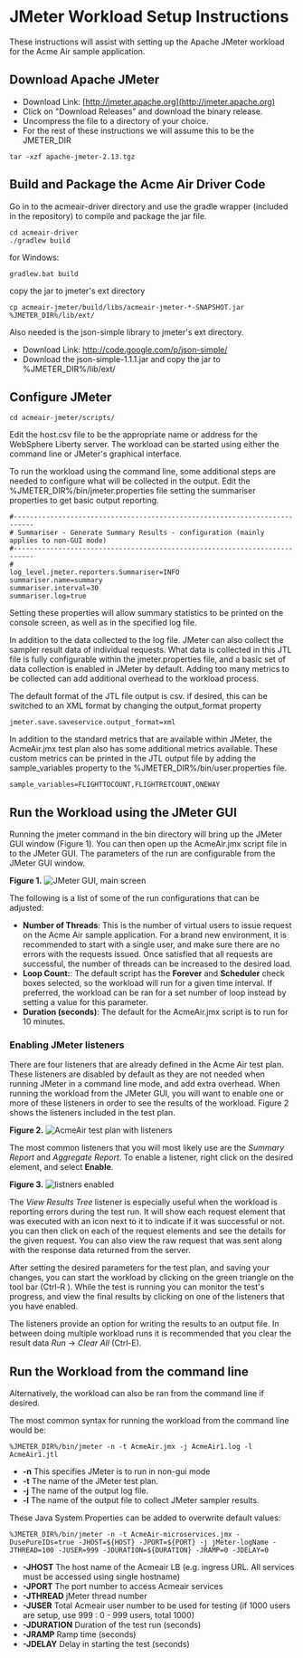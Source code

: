 # JMeter Workload Setup Instructions


These instructions will assist with setting up the Apache JMeter workload for the Acme Air sample application. 
## Download Apache JMeter 

* Download Link:  [http://jmeter.apache.org](http://jmeter.apache.org)
* Click on "Download Releases" and download the binary release.
* Uncompress the file to a directory of your choice. 
* For the rest of these instructions we will assume this to be the JMETER_DIR 

```text
tar -xzf apache-jmeter-2.13.tgz
```
 

##  Build and Package the Acme Air Driver Code
Go in to the acmeair-driver directory and use the gradle wrapper (included in the repository) to compile and package the jar file. 

```text
cd acmeair-driver 
./gradlew build
```

for Windows:
```text
gradlew.bat build
```

copy the jar to  jmeter's ext directory
```text
cp acmeair-jmeter/build/libs/acmeair-jmeter-*-SNAPSHOT.jar  %JMETER_DIR%/lib/ext/
```

Also needed is the json-simple library to jmeter's ext directory.  
* Download Link: http://code.google.com/p/json-simple/
* Download the json-simple-1.1.1.jar and copy the jar to %JMETER_DIR%/lib/ext/


## Configure JMeter  

```text
cd acmeair-jmeter/scripts/
```
Edit the host.csv file to be the appropriate name or address for the WebSphere Liberty server.
The workload can be started using either the command line or JMeter's graphical interface.  

To run the workload using the command line, some additional steps are needed to configure what will be collected in the output. Edit the %JMETER_DIR%/bin/jmeter.properties file setting the summariser properties to get basic output reporting.

```text
#---------------------------------------------------------------------------
# Summariser - Generate Summary Results - configuration (mainly applies to non-GUI mode)
#---------------------------------------------------------------------------
#
log_level.jmeter.reporters.Summariser=INFO
summariser.name=summary
summariser.interval=30
summariser.log=true
```
Setting these properties will allow summary statistics to be printed on the console screen, as well as in the specified log file. 

In addition to the data collected to the log file. JMeter can also collect the sampler result data of individual requests. What data is collected in this JTL file is fully configurable within the jmeter.properties file, and a basic set of data collection is enabled in JMeter by default. Adding too many metrics to be collected can add additional overhead to the workload process.  

The default format of the JTL file output is csv. if desired, this can be switched to an XML format by changing the output_format property  
```text
jmeter.save.saveservice.output_format=xml
```

In addition to the standard metrics that are available within JMeter, the AcmeAir.jmx test plan also has some additional metrics available.  These custom metrics can be printed in the JTL output file by adding the sample_variables property to the %JMETER_DIR%/bin/user.properties file. 
```text
sample_variables=FLIGHTTOCOUNT,FLIGHTRETCOUNT,ONEWAY
```

## Run the Workload using the JMeter GUI 

Running the jmeter command in the bin directory will bring up the JMeter GUI window (Figure 1). You can then open up the AcmeAir.jmx script file in to the JMeter GUI. The parameters of the run are configurable from the JMeter GUI window.  

**Figure 1.** 
![JMeter GUI, main screen](Documentation/images/AcmeAir-jmx_main.png)


The following is a list of some of the run configurations that can be adjusted:
* **Number of Threads**: This is the number of virtual users to issue request on the Acme Air sample application.  For a brand new environment, it is recommended to start with a single user, and make sure there are no errors with the requests issued. Once satisfied that all requests are successful, the number of threads can be increased to the desired load. 
* **Loop Count:**: The default script has the **Forever** and **Scheduler** check boxes selected, so the workload will run for a given time interval.  If preferred, the workload can be ran for a set number of loop instead by setting a value for this parameter.  
* **Duration (seconds)**: The default for the AcmeAir.jmx script is to run for 10 minutes. 

### Enabling JMeter listeners 
There are four listeners that are already defined in the Acme Air test plan. These listeners are disabled by default as they are not needed when running JMeter in a command line mode, and add extra overhead.  When running the workload from the JMeter GUI, you will want to enable one or more of these listeners in order to see the results of the workload. Figure 2 shows the listeners included in the test plan. 

**Figure 2.** 
![AcmeAir test plan with listeners](Documentation/images/AcmeAir-jmx_listeners.png)

The most common listeners that you will most likely use are the *Summary Report* and *Aggregate Report*.
To enable a listener, right click on the desired element, and select **Enable**.

**Figure 3.** 
![listners enabled](Documentation/images/AcmeAir-jmx_listeners_enabled.png)

The *View Results Tree* listener is especially useful when the workload is reporting errors during the test run.  It will show each request element that was executed with an icon next to it to indicate if it was successful or not.  you can then click on each of the request elements and see the details for the given request.  You can also view the raw request that was sent along with the response data returned from the server. 

After setting the desired parameters for the test plan, and saving your changes, you can start the workload by clicking on the green triangle on the tool bar (Ctrl-R ).  While the test is running you can monitor the test's progress, and view the final results by clicking on one of the listeners that you have enabled. 

The listeners provide an option for writing the results to an output file.  In between doing multiple workload runs it is recommended that you clear the result data *Run* -> *Clear All* (Ctrl-E).  

## Run the Workload from the command line
Alternatively, the workload can also be ran from the command line if desired. 

The most common syntax for running the workload from the command line would be:
```text
%JMETER_DIR%/bin/jmeter -n -t AcmeAir.jmx -j AcmeAir1.log -l AcmeAir1.jtl
```
* **-n** This specifies JMeter is to run in non-gui mode 
* **-t** The name of the JMeter test plan. 
* **-j** The name of the output log file. 
* **-l** The name of the output file to collect JMeter sampler results. 

These Java System Properties can be added to overwrite default values:

```text
%JMETER_DIR%/bin/jmeter -n -t AcmeAir-microservices.jmx -DusePureIDs=true -JHOST=${HOST} -JPORT=${PORT} -j jMeter-logName -JTHREAD=100 -JUSER=999 -JDURATION=${DURATION} -JRAMP=0 -JDELAY=0
```

* **-JHOST** The host name of the Acmeair LB (e.g. ingress URL.  All services must be accessed using single hostname)
* **-JPORT** The port number to access Acmeair services
* **-JTHREAD** jMeter thread number
* **-JUSER** Total Acmeair user number to be used for testing (if 1000 users are setup, use 999 : 0 - 999 users, total 1000)
* **-JDURATION** Duration of the test run (seconds)
* **-JRAMP** Ramp time (seconds)
* **-JDELAY** Delay in starting the test (seconds)
